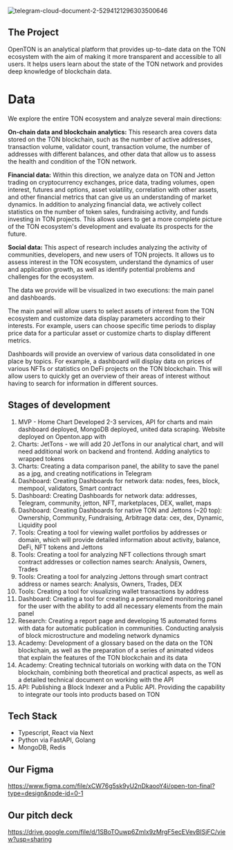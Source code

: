 

![telegram-cloud-document-2-5294121296303500646](https://user-images.githubusercontent.com/40736106/230440274-5e248f47-a637-404c-bfcb-261743d84299.jpg)


## The Project

OpenTON is an analytical platform that provides up-to-date data on the TON ecosystem with the aim of making it more transparent and accessible to all users. It helps users learn about the state of the TON network and provides deep knowledge of blockchain data.

# Data

We explore the entire TON ecosystem and analyze several main directions:

**On-chain data and blockchain analytics:** This research area covers data stored on the TON blockchain, such as the number of active addresses, transaction volume, validator count, transaction volume, the number of addresses with different balances, and other data that allow us to assess the health and condition of the TON network.

**Financial data:** Within this direction, we analyze data on TON and Jetton trading on cryptocurrency exchanges, price data, trading volumes, open interest, futures and options, asset volatility, correlation with other assets, and other financial metrics that can give us an understanding of market dynamics. In addition to analyzing financial data, we actively collect statistics on the number of token sales, fundraising activity, and funds investing in TON projects. This allows users to get a more complete picture of the TON ecosystem's development and evaluate its prospects for the future.

**Social data:**  This aspect of research includes analyzing the activity of communities, developers, and new users of TON projects. It allows us to assess interest in the TON ecosystem, understand the dynamics of user and application growth, as well as identify potential problems and challenges for the ecosystem.

The data we provide will be visualized in two executions: the main panel and dashboards.

The main panel will allow users to select assets of interest from the TON ecosystem and customize data display parameters according to their interests. For example, users can choose specific time periods to display price data for a particular asset or customize charts to display different metrics.

Dashboards will provide an overview of various data consolidated in one place by topics. For example, a dashboard will display data on prices of various NFTs or statistics on DeFi projects on the TON blockchain. This will allow users to quickly get an overview of their areas of interest without having to search for information in different sources.

## Stages of development
1. MVP - Home Chart Developed 2-3 services, API for charts and main dashboard deployed, MongoDB deployed, united data scraping. Website deployed on Openton.app with 
2. Charts: JetTons - we will add 20 JetTons in our analytical chart, and will need additional work on backend and frontend. Adding analytics to wrapped tokens
3. Charts: Creating a data comparison panel, the ability to save the panel as a jpg, and creating notifications in Telegram
4. Dashboard: Creating Dashboards for network data: nodes, fees, block, mempool, validators, Smart contract
5. Dashboard: Creating Dashboards for network data: addresses, Telegram, community, jetton, NFT, marketplaces, DEX, wallet, maps
6. Dashboard: Creating Dashboards for native TON and Jettons (~20 top): Ownership, Community, Fundraising, Arbitrage data: cex, dex, Dynamic, Liquidity pool
7. Tools: Creating a tool for viewing wallet portfolios by addresses or domain, which will provide detailed information about activity, balance, DeFi, NFT tokens and Jettons
8. Tools: Creating a tool for analyzing NFT collections through smart contract addresses or collection names search: Analysis, Owners, Trades
9. Tools: Creating a tool for analyzing Jettons through smart contract address or names search: Analysis, Owners, Trades, DEX
10. Tools: Creating a tool for visualizing wallet transactions by address
11. Dashboard: Creating a tool for creating a personalized monitoring panel for the user with the ability to add all necessary elements from the main panel
12. Research: Creating a report page and developing 15 automated forms with data for automatic publication in communities. Conducting analysis of block microstructure and modeling network dynamics
13. Academy: Development of a glossary based on the data on the TON blockchain, as well as the preparation of a series of animated videos that explain the features of the TON blockchain and its data
14. Academy: Creating technical tutorials on working with data on the TON blockchain, combining both theoretical and practical aspects, as well as a detailed technical document on working with the API
15. API: Publishing a Block Indexer and a Public API. Providing the capability to integrate our tools into products based on TON 

## Tech Stack
- Typescript, React via Next
- Python via FastAPI, Golang 
- MongoDB, Redis

## Our Figma
https://www.figma.com/file/xCW76g5sk9yU2nDkaooY4i/open-ton-final?type=design&node-id=0-1

## Our pitch deck
https://drive.google.com/file/d/1SBoTOuwp6ZmIx9zMrgF5ecEVevBISjFC/view?usp=sharing



